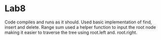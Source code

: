 # Lab8
Code compiles and runs as it should. Used basic implementation of find, insert and delete. Range sum used a helper function to input the root node making it easier to traverse the tree using root.left and. root.right.
